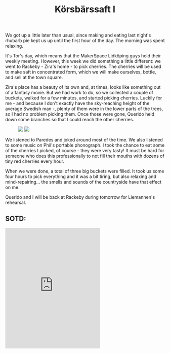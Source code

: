﻿---
title: "Körsbärssaft I"
comments: true
categories:
    - blog
tags:
    - blog
    - life
    - du gamla du fria   
---

We got up a little later than usual, since making and eating last night's rhubarb pie kept us up until the first hour of the day. The morning was spent relaxing. 

It's Tor's day, which means that the MakerSpace Lidköping guys hold their weekly meeting. However, this week we did something a little different: we went to Rackeby - Zira's home - to pick cherries. The cherries will be used to make saft in concentrated form, which we will make ourselves, bottle, and sell at the town square. 

Zira's place has a beauty of its own and, at times, looks like something out of a fantasy movie. But we had work to do, so we collected a couple of buckets, walked for a few minutes, and started picking cherries. Luckily for me - and because I don't exactly have the sky-reaching height of the average Swedish man -, plenty of them were in the lower parts of the trees, so I had no problem picking them. Once those were gone, Querido held down some branches so that I could reach the other cherries. 

<figure class="half">
    <a  href="https://github.com/dotMargui/blog/blob/master/assets/photos/20180726_cherries.jpg?raw=true">
    <img  src="https://github.com/dotMargui/blog/blob/master/assets/photos/20180726_cherries.jpg?raw=true"></a>
    <a  href="https://github.com/dotMargui/blog/blob/master/assets/photos/20180726_music.jpeg?raw=true">
    <img  src=" https://github.com/dotMargui/blog/blob/master/assets/photos/20180726_music.jpeg?raw=true"></a>
</figure>

We listened to Paredes and joked around most of the time. We also listened to some music on Phil's portable phonograph. I took the chance to eat some of the cherries I picked, of course - they were very tasty! It must be hard for someone who does this professionally to not fill their mouths with dozens of tiny red cherries every hour. 

When we were done, a total of three big buckets were filled. It took us some four hours to pick everything and it was a bit tiring, but also relaxing and mind-repairing... the smells and sounds of the countryside have that effect on me. 

Querido and I will be back at Rackeby during tomorrow for Liemannen's rehearsal. 

## SOTD:
<iframe src="https://open.spotify.com/embed/track/38YCS3Lqyw8ipiJds4P3bJ" width="300" height="380" frameborder="0" allowtransparency="true" allow="encrypted-media"></iframe>

